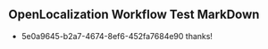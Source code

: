 ## OpenLocalization Workflow Test MarkDown
* 5e0a9645-b2a7-4674-8ef6-452fa7684e90 thanks!

<!--HONumber=Sep16_HO1-->


